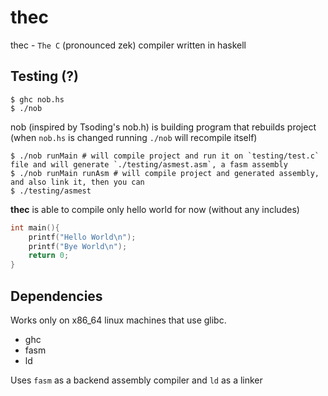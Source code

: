 # thec

thec - `The C` (pronounced zek) compiler written in haskell

## Testing (?)

```console
$ ghc nob.hs
$ ./nob
```

nob (inspired by Tsoding's nob.h) is building program that rebuilds project (when `nob.hs` is changed running `./nob` will recompile itself)

```console
$ ./nob runMain # will compile project and run it on `testing/test.c` file and will generate `./testing/asmest.asm`, a fasm assembly
$ ./nob runMain runAsm # will compile project and generated assembly, and also link it, then you can
$ ./testing/asmest
```

**thec** is able to compile only hello world for now (without any includes)

```c
int main(){
    printf("Hello World\n");
    printf("Bye World\n");
    return 0;
}
```

## Dependencies

Works only on x86_64 linux machines that use glibc.

* ghc
* fasm
* ld

Uses `fasm` as a backend assembly compiler and `ld` as a linker
